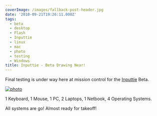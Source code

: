 ```yaml
---
coverImage: /images/fallback-post-header.jpg
date: '2010-09-21T19:26:11.000Z'
tags:
  - beta
  - desktop
  - Flash
  - Inputtie
  - linux
  - mac
  - photo
  - testing
  - Windows
title: Inputtie - Beta Drawing Near!
---
```


Final testing is under way here at mission control for the [Inputtie](https://www.inputtie.com) Beta.

<!-- more -->

[![](https://mikecann.co.uk/wp-content/uploads/2010/09/photo1.jpg "photo")](https://mikecann.co.uk/wp-content/uploads/2010/09/photo1.jpg)

1 Keyboard, 1 Mouse, 1 PC, 2 Laptops, 1 Netbook, 4 Operating Systems.

All systems are go! Almost ready for takeoff!
